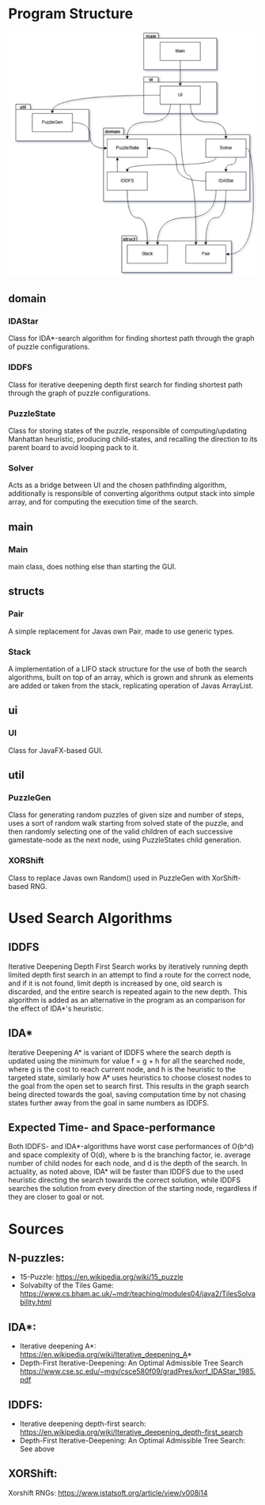 Program Structure
=================

![Class relation diagram](https://github.com/MLumme/15PuzzleSolver/blob/master/15puzzlesolver/Docs/Diagrams/UML2.png)

domain
------

### IDAStar

Class for IDA*-search algorithm for finding shortest path through the graph of puzzle configurations.

### IDDFS

Class for iterative deepening depth first search for finding shortest path through the graph of puzzle configurations.

### PuzzleState

Class for storing states of the puzzle, responsible of computing/updating Manhattan heuristic, producing child-states, and recalling the direction to its parent board to avoid looping pack to it.

### Solver

Acts as a bridge between UI and the chosen pathfinding algorithm, additionally is responsible of converting algorithms output stack into simple array, and for computing the execution time of the search.

main
----

### Main

main class, does nothing else than starting the GUI.

structs
-------

### Pair

A simple replacement for Javas own Pair, made to use generic types.

### Stack

A implementation of a LIFO stack structure for the use of both the search algorithms, built on top of an array, which is grown and shrunk as elements are added or taken from the stack, replicating operation of Javas ArrayList.

ui
--

### UI

Class for JavaFX-based GUI.

util
----

### PuzzleGen

Class for generating random puzzles of given size and number of steps, uses a sort of random walk starting from solved state of the puzzle, and then randomly selecting one of the valid children of each successive gamestate-node as the next node, using PuzzleStates child generation.

### XORShift

Class to replace Javas own Random() used in PuzzleGen with XorShift-based RNG.

Used Search Algorithms
======================

IDDFS
-----

Iterative Deepening Depth First Search works by iteratively running depth limited depth first search in an attempt to find a route for the correct node, and if it is not found, limit depth is increased by one, old search is discarded, and the entire search is repeated again to the new depth. This algorithm is added as an alternative in the program as an comparison for the effect of IDA*'s heuristic.

IDA*
----

Iterative Deepening A* is variant of IDDFS where the search depth is updated using the minimum for value f = g + h for all the searched node, where g is the cost to reach current node, and h is the heuristic to the targeted state, similarly how A* uses heuristics to choose closest nodes to the goal from the open set to search first. This results in the graph search being directed towards the goal, saving computation time by not chasing states further away from the goal in same numbers as IDDFS.

Expected Time- and Space-performance
------------------------------------

Both IDDFS- and IDA*-algorithms have worst case performances of O(b^d) and space complexity of O(d), where b is the branching factor, ie. average number of child nodes for each node, and d is the depth of the search. In actuality, as noted above, IDA* will be faster than IDDFS due to the used heuristic directing the search towards the correct solution, while IDDFS searches the solution from every direction of the starting node, regardless if they are closer to goal or not.

Sources
=======

N-puzzles:
----------
* 15-Puzzle: https://en.wikipedia.org/wiki/15_puzzle
* Solvabilty of the Tiles Game: https://www.cs.bham.ac.uk/~mdr/teaching/modules04/java2/TilesSolvability.html

IDA*:
-----
* Iterative deepening A*: https://en.wikipedia.org/wiki/Iterative_deepening_A*
* Depth-First Iterative-Deepening: An Optimal Admissible Tree Search https://www.cse.sc.edu/~mgv/csce580f09/gradPres/korf_IDAStar_1985.pdf

IDDFS:
------
* Iterative deepening depth-first search: https://en.wikipedia.org/wiki/Iterative_deepening_depth-first_search
* Depth-First Iterative-Deepening: An Optimal Admissible Tree Search: See above

XORShift:
---------
Xorshift RNGs: https://www.jstatsoft.org/article/view/v008i14
